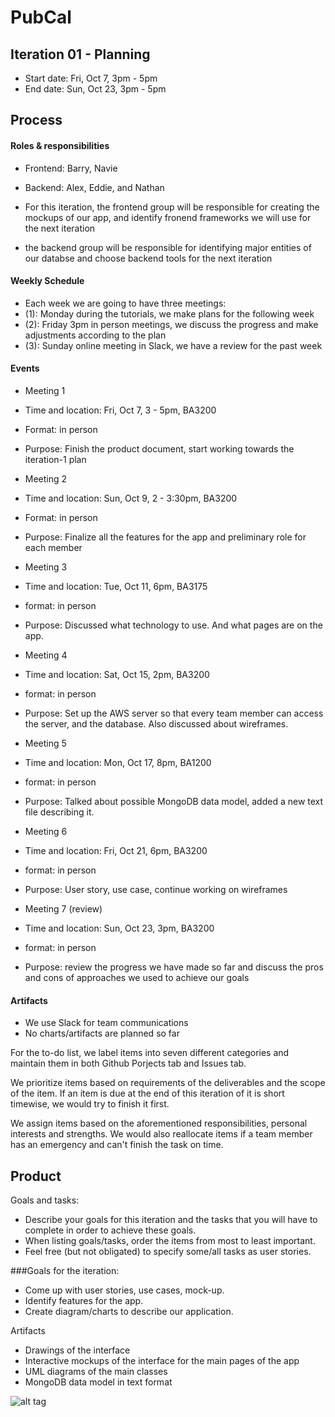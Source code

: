 # PubCal


## Iteration 01 - Planning

 * Start date: Fri, Oct 7, 3pm - 5pm
 * End date: Sun, Oct 23, 3pm - 5pm


## Process


#### Roles & responsibilities

  * Frontend: Barry, Navie
  * Backend: Alex, Eddie, and Nathan

  * For this iteration, the frontend group will be responsible for creating the 
  mockups of our app, and identify fronend frameworks we will use for the next
  iteration
  * the backend group will be responsible for identifying major entities of our databse 
  and choose backend tools for the next iteration
  

#### Weekly Schedule ####

  * Each week we are going to have three meetings:
  * (1): Monday during the tutorials, we make plans for the following week
  * (2): Friday 3pm in person meetings, we discuss the progress and make adjustments according to the plan
  * (3): Sunday online meeting in Slack, we have a review for the past week


#### Events

  * Meeting 1
  * Time and location: Fri, Oct 7, 3 - 5pm, BA3200
  * Format: in person
  * Purpose: Finish the product document, start working towards the iteration-1 plan

  * Meeting 2
  * Time and location: Sun, Oct 9, 2 - 3:30pm, BA3200
  * Format: in person
  * Purpose: Finalize all the features for the app and preliminary role for each member

  * Meeting 3
  * Time and location: Tue, Oct 11, 6pm, BA3175
  * format: in person
  * Purpose: Discussed what technology to use. And what pages are on the app.

  * Meeting 4
  * Time and location: Sat, Oct 15, 2pm, BA3200
  * format: in person
  * Purpose: Set up the AWS server so that every team member can access the server, and the database. Also discussed about wireframes.
  
  * Meeting 5
  * Time and location: Mon, Oct 17, 8pm, BA1200
  * format: in person
  * Purpose: Talked about possible MongoDB data model, added a new text file  describing it.

  * Meeting 6
  * Time and location: Fri, Oct 21, 6pm, BA3200
  * format: in person
  * Purpose: User story, use case, continue working on wireframes
  
  * Meeting 7 (review)
  * Time and location: Sun, Oct 23, 3pm, BA3200
  * format: in person
  * Purpose: review the progress we have made so far and discuss the pros and cons of approaches we used to achieve our goals


#### Artifacts
  * We use Slack for team communications
  * No charts/artifacts are planned so far
  
  For the to-do list, we label items into seven different categories and maintain them in both Github Porjects tab and Issues tab.
  
  We prioritize items based on requirements of the deliverables and the scope of the item.
  If an item is due at the end of this iteration of it is short timewise, we would try to
  finish it first.
  
  We assign items based on the aforementioned responsibilities, personal interests and strengths.
  We would also reallocate items if a team member has an emergency and can't finish the task on time.


## Product

Goals and tasks:

 * Describe your goals for this iteration and the tasks that you will have to complete in order to achieve these goals.
 * When listing goals/tasks, order the items from most to least important.
 * Feel free (but not obligated) to specify some/all tasks as user stories.

###Goals for the iteration:
  * Come up with user stories, use cases, mock-up.
  * Identify features for the app.
  * Create diagram/charts to describe our application.

Artifacts

* Drawings of the interface
* Interactive mockups of the interface for the main pages of the app
* UML diagrams of the main classes
* MongoDB data model in text format

![alt tag](https://raw.githubusercontent.com/csc301-fall-2016/project-team-18/master/artifacts/Account%20settings.png?token=AQ23kNbq6LNmcCnmt-9VfkEL2W30s0zfks5YGX9SwA%3D%3D)
